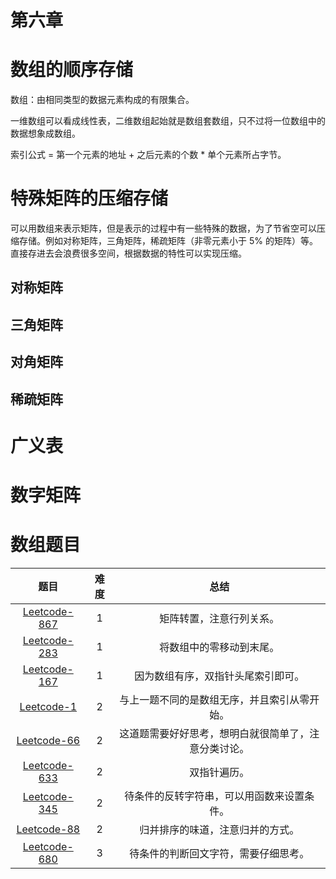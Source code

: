 # 第六章

# 数组的顺序存储
数组：由相同类型的数据元素构成的有限集合。

一维数组可以看成线性表，二维数组起始就是数组套数组，只不过将一位数组中的数据想象成数组。

索引公式 = 第一个元素的地址 + 之后元素的个数 * 单个元素所占字节。

# 特殊矩阵的压缩存储
可以用数组来表示矩阵，但是表示的过程中有一些特殊的数据，为了节省空可以压缩存储。例如对称矩阵，三角矩阵，稀疏矩阵（非零元素小于 5% 的矩阵）等。直接存进去会浪费很多空间，根据数据的特性可以实现压缩。
## 对称矩阵
## 三角矩阵
## 对角矩阵
## 稀疏矩阵

# 广义表

# 数字矩阵


# 数组题目

|                题目                 | 难度  |                         总结                         |
| :---------------------------------: | :---: | :--------------------------------------------------: |
| [Leetcode-867](book/alg/Leetcode-867.md) |   1   |               矩阵转置，注意行列关系。               |
| [Leetcode-283](book/alg/Leetcode-283.md) |   1   |               将数组中的零移动到末尾。               |
| [Leetcode-167](book/alg/Leetcode-167.md) |   1   |          因为数组有序，双指针头尾索引即可。          |
|   [Leetcode-1](book/alg/Leetcode-1.md)   |   2   |     与上一题不同的是数组无序，并且索引从零开始。     |
|  [Leetcode-66](book/alg/Leetcode-66.md)  |   2   | 这道题需要好好思考，想明白就很简单了，注意分类讨论。 |
| [Leetcode-633](book/alg/Leetcode-633.md) |   2   |                     双指针遍历。                     |
| [Leetcode-345](book/alg/Leetcode-345.md) |   2   |      待条件的反转字符串，可以用函数来设置条件。      |
|  [Leetcode-88](book/alg/Leetcode-88.md)  |   2   |           归并排序的味道，注意归并的方式。           |
| [Leetcode-680](book/alg/Leetcode-680.md) |   3   |         待条件的判断回文字符，需要仔细思考。         |
